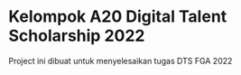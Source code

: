 # Kelompok A20 Digital Talent Scholarship 2022
Project ini dibuat untuk menyelesaikan tugas DTS FGA 2022
